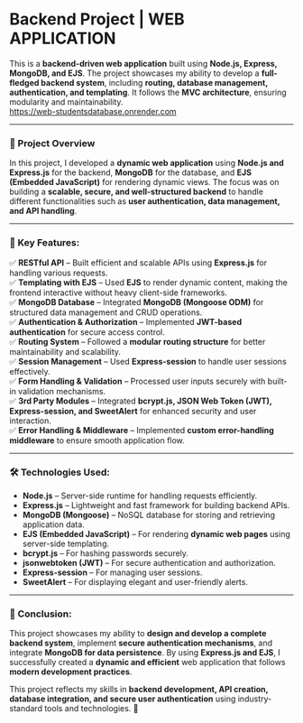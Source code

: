 # **Backend Project | WEB APPLICATION**
This is a **backend-driven web application** built using **Node.js, Express, MongoDB, and EJS**. The project showcases my ability to develop a **full-fledged backend system**, including **routing, database management, authentication, and templating**. It follows the **MVC architecture**, ensuring modularity and maintainability.
<br>
https://web-studentsdatabase.onrender.com

---

### **📌 Project Overview**  
In this project, I developed a **dynamic web application** using **Node.js and Express.js** for the backend, **MongoDB** for the database, and **EJS (Embedded JavaScript)** for rendering dynamic views. The focus was on building a **scalable, secure, and well-structured backend** to handle different functionalities such as **user authentication, data management, and API handling**.  

---

### **🚀 Key Features:**  
✅ **RESTful API** – Built efficient and scalable APIs using **Express.js** for handling various requests.  
✅ **Templating with EJS** – Used **EJS** to render dynamic content, making the frontend interactive without heavy client-side frameworks.  
✅ **MongoDB Database** – Integrated **MongoDB (Mongoose ODM)** for structured data management and CRUD operations.  
✅ **Authentication & Authorization** – Implemented **JWT-based authentication** for secure access control.  
✅ **Routing System** – Followed a **modular routing structure** for better maintainability and scalability.  
✅ **Session Management** – Used **Express-session** to handle user sessions effectively.  
✅ **Form Handling & Validation** – Processed user inputs securely with built-in validation mechanisms.  
✅ **3rd Party Modules** – Integrated **bcrypt.js, JSON Web Token (JWT), Express-session, and SweetAlert** for enhanced security and user interaction.  
✅ **Error Handling & Middleware** – Implemented **custom error-handling middleware** to ensure smooth application flow.  

---

### **🛠 Technologies Used:**  
- **Node.js** – Server-side runtime for handling requests efficiently.  
- **Express.js** – Lightweight and fast framework for building backend APIs.  
- **MongoDB (Mongoose)** – NoSQL database for storing and retrieving application data.  
- **EJS (Embedded JavaScript)** – For rendering **dynamic web pages** using server-side templating.  
- **bcrypt.js** – For hashing passwords securely.  
- **jsonwebtoken (JWT)** – For secure authentication and authorization.  
- **Express-session** – For managing user sessions.  
- **SweetAlert** – For displaying elegant and user-friendly alerts.  

---

### **📌 Conclusion:**  
This project showcases my ability to **design and develop a complete backend system**, implement **secure authentication mechanisms**, and integrate **MongoDB for data persistence**. By using **Express.js and EJS**, I successfully created a **dynamic and efficient** web application that follows **modern development practices**.  

This project reflects my skills in **backend development, API creation, database integration, and secure user authentication** using industry-standard tools and technologies. 🚀
